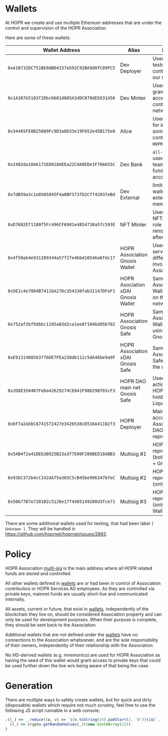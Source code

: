 # Wallets

At HOPR we create and use multiple Ethereum addresses that are under the control and supervision of the HOPR Association.

Here are some of these wallets:

| Wallet Address                               | Alias                              | Description                                                                       |
| -------------------------------------------- | ---------------------------------- | --------------------------------------------------------------------------------- |
| `0xA18732DC751BE0dB04157eb92C92BA9d0fC09FC5` | Dev Deployer                       | Used for deploying testnet or demo contracts across our network.                  |
| `0x1A387b5103f28bc6601d085A3dDC878dEE631A56` | Dev Minter                         | Used as user granted `mint`ing access to our test contracts in our network.       |
| `0x34465FE0B25089Fc9D3a6D33e19F652e45B175e0` | Alice                              | Used as first user for interacting with some of our contracts (e.g. `HOPRBoost`)  |
| `0x2402da10A6172ED018AEEa22CA60EDe1F766655C` | Dev Bank                           | `all-hands` wallet used by all HOPR team members to fund nodes or other accounts. |
| `0x7dB59a3c1e8505845F4a8BF373fD2Cff42037eBd` | Dev External                       | limited access wallet granted to external/community members                       |
| `0xD7682Ef1180f5Fc496CF6981e4854738a57c593E` | NFT Minter                         | Used for minting NFTs when `mint`ing role is given. It renounces it shortly after |
| `0x4f50ab4e931289344a57f2fe4bbd10546a6fdc17` | HOPR Association Gnosis Wallet     | Used for paying services to all different parties involved with HOPR Association  |
| `0x5E1c4e7004B7411bA27Dc354330fab31147DFeF1` | HOPR Asociation xDAI Gnosis Wallet | Same as “HOPR Association Gnosis Wallet” wallet but on the xDAI network           |
| `0x752af2bf9dbbc1105a83d2ca1ee8f1046d85b702` | HOPR Association Gnosis Safe       | Same as “HOPR Association Gnosis Wallet” wallet but using the new Gnosis Safe     |
| `0xE9131488563776DE7FEa238d6112c5dA46be9a9F` | HOPR Association xDAI Gnosis Safe  | Same as “HOPR Association Gnosis Safe” wallet but on the xDAI network             |
| `0x2D8E358487FeDa42629274CE041F98629Bf65cF3` | HOPR DAO main net Gnosis Safe      | Used to ratify actions on behalf of HOPR's DAO and holding Uniswap Liquidity fees |
| `0x8f7a2AbbC8741572427e3426538cD516A41102f3` | HOPR Deployer                      | Main net minter account & HOPR Association and DAO multisig representative        |
| `0x5AB4f2a41DEb3B925B23a3f7E00F206BED18ABB3` | Multisig #1                        | HOPR Association representative #1 (both Gnosis Wallet + Gnosis Safe              |
| `0x93bC372b4cC142dA75a365C5cB45be996347bfeC` | Multisig #2                        | HOPR Association representative #2 (only Gnosis Safe)                             |
| `0x50677B7e720102c5126e17f4485149208d3fce71` | Multisig #3                        | HOPR Association representative #3 (only Gnosis Wallet)                           |

There are some additional wallets used for testing, that had been label `[ Unknown ]`. They will be handled in https://github.com/hoprnet/hoprnet/issues/2893.

# Policy

HOPR Association [multi-sig](https://etherscan.io/address/0x4f50ab4e931289344a57f2fe4bbd10546a6fdc17) is the main address where all HOPR related funds are stored and controlled.

All other wallets defined in [wallets](#Wallets) are or had been in control of Association contributors or HOPR Services AG employees. As they are controlled via private keys, mainnet funds are usually short-live and communicated internally.

All assets, current or future, that exist in [wallets](#Wallets), independently of the blockchain they live on, should be considered Association property and can only be used for development purposes. When their purpose is complete, they should be sent back to the Association.

Additional wallets that are not defined under the [wallets](#Wallets) have no connections to the Association whatsoever, and are the sole responsibility of their owners, independently of their relationship with the Association.

No HD-derived wallets (e.g. mnemonics) are used for HOPR Association as having the seed of this wallet would grant access to private keys that could be used further down the line w/o being aware of that being the case.

# Generation

There are multiple ways to safely create wallets, but for quick and dirty (disposable) wallets which require not much scrutiny, feel free to use the following JS script runnable in a web console:

```js
;((_) => _.reduce((a, v) => `${v.toString(16).padStart(2, '0')}${a}`, ''))(
  ((_) => crypto.getRandomValues(_))(new Uint8Array(32))
)
```
